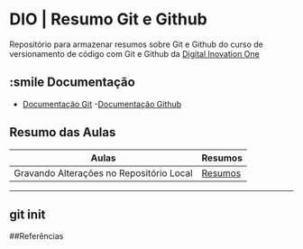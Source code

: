 # DIO | Resumo Git e Github

Repositório para armazenar resumos sobre Git e Github do curso de versionamento de código com Git e Github da [Digital Inovation One](https://www.dio.me) 

##  :smile Documentação
- [Documentação Git](https://git-scm.com/docs/git/pt_BR)
-[Documentação Github](https://docs.github.com/pt)

## Resumo das Aulas
|Aulas|Resumos|
|-----|-------|
|Gravando Alterações no Repositório Local|[Resumos]()

---
git init
---

##Referências


